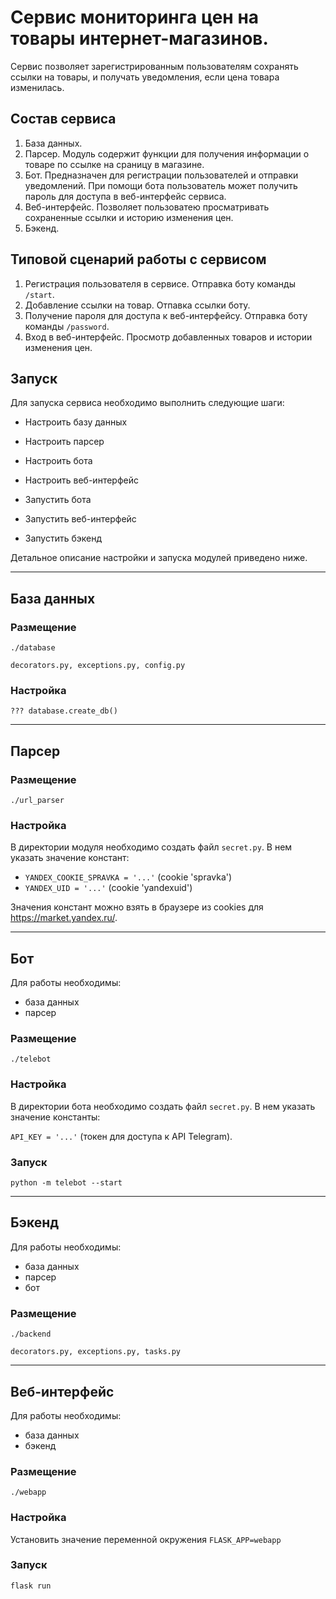 # Сервис мониторинга цен на товары интернет-магазинов.

Сервис позволяет зарегистрированным пользователям сохранять ссылки на товары, и получать уведомления, если цена товара изменилась.

## Состав сервиса

1. База данных. 
1. Парсер. Модуль содержит функции для получения информации о товаре по ссылке на сраницу в магазине. 
1. Бот. Предназначен для регистрации пользователей и отправки уведомлений. При помощи бота пользователь может получить пароль для доступа в веб-интерфейс сервиса.
1. Веб-интерфейс. Позволяет пользоватею просматривать сохраненные ссылки и историю изменения цен.
1. Бэкенд.

## Типовой сценарий работы с сервисом

1. Регистрация пользователя в сервисе. Отправка боту команды ```/start```.
1. Добавление ссылки на товар. Отпавка ссылки боту.
1. Получение пароля для доступа к веб-интерфейсу. Отправка боту команды ```/password```.
1. Вход в веб-интерфейс. Просмотр добавленных товаров и истории изменения цен.

## Запуск

Для запуска сервиса необходимо выполнить следующие шаги:

* Настроить базу данных
* Настроить парсер
* Настроить бота
* Настроить веб-интерфейс

* Запустить бота
* Запустить веб-интерфейс
* Запустить бэкенд

Детальное описание настройки и запуска модулей приведено ниже.

___

## База данных

### Размещение

```./database```

```decorators.py, exceptions.py, config.py```

### Настройка

```
??? database.create_db()
```

___

## Парсер

### Размещение

```./url_parser```

### Настройка

В директории модуля необходимо создать файл ```secret.py```. В нем указать значение констант:
* ```YANDEX_COOKIE_SPRAVKA = '...'``` (cookie 'spravka') 
* ```YANDEX_UID = '...'``` (cookie 'yandexuid')

Значения констант можно взять в браузере из cookies для https://market.yandex.ru/.

___

## Бот

Для работы необходимы:
* база данных
* парсер

### Размещение

```./telebot```

### Настройка

В директории бота необходимо создать файл ```secret.py```. В нем указать значение константы:

```API_KEY = '...'``` (токен для доступа к API Telegram).

### Запуск

```
python -m telebot --start
```

___

## Бэкенд

Для работы необходимы:
* база данных
* парсер
* бот

### Размещение

```./backend```

```decorators.py, exceptions.py, tasks.py```

___

## Веб-интерфейс

Для работы необходимы:
* база данных
* бэкенд

### Размещение

```./webapp```

### Настройка

Установить значение переменной окружения ```FLASK_APP=webapp```

### Запуск

```
flask run
```



